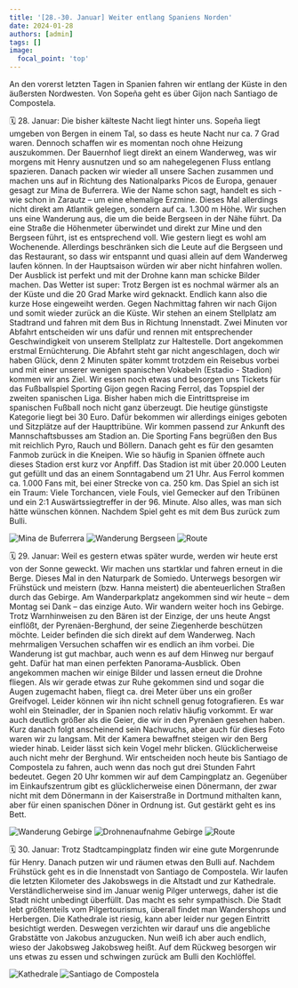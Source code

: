 ```yaml
---
title: '[28.-30. Januar] Weiter entlang Spaniens Norden'
date: 2024-01-28
authors: [admin]
tags: []
image:
  focal_point: 'top'
---
```

An den vorerst letzten Tagen in Spanien fahren wir entlang der Küste in den äußersten Nordwesten. Von Sopeña geht es über Gijon nach Santiago de Compostela.

<!--more-->

🗓️ 28. Januar: Die bisher kälteste Nacht liegt hinter uns. Sopeña liegt umgeben von Bergen in einem Tal, so dass es heute Nacht nur ca. 7 Grad waren. Dennoch schaffen wir es momentan noch ohne Heizung auszukommen. Der Bauernhof liegt direkt an einem Wanderweg, was wir morgens mit Henry ausnutzen und so am nahegelegenen Fluss entlang spazieren. Danach packen wir wieder all unsere Sachen zusammen und machen uns auf in Richtung des Nationalparks Picos de Europa, genauer gesagt zur Mina de Buferrera. Wie der Name schon sagt, handelt es sich - wie schon in Zarautz – um eine ehemalige Erzmine. Dieses Mal allerdings nicht direkt am Atlantik gelegen, sondern auf ca. 1.300 m Höhe. Wir suchen uns eine Wanderung aus, die um die beide Bergseen in der Nähe führt. Da eine Straße die Höhenmeter überwindet und direkt zur Mine und den Bergseen führt, ist es entsprechend voll. Wie gestern liegt es wohl am Wochenende. Allerdings beschränken sich die Leute auf die Bergseen und das Restaurant, so dass wir entspannt und quasi allein auf dem Wanderweg laufen können. In der Hauptsaison würden wir aber nicht hinfahren wollen. Der Ausblick ist perfekt und mit der Drohne kann man schicke Bilder machen. Das Wetter ist super: Trotz Bergen ist es nochmal wärmer als an der Küste und die 20 Grad Marke wird geknackt. Endlich kann also die kurze Hose eingeweiht werden. Gegen Nachmittag fahren wir nach Gijon und somit wieder zurück an die Küste. Wir stehen an einem Stellplatz am Stadtrand und fahren mit dem Bus in Richtung Innenstadt. Zwei Minuten vor Abfahrt entscheiden wir uns dafür und rennen mit entsprechender Geschwindigkeit von unserem Stellplatz zur Haltestelle. Dort angekommen erstmal Ernüchterung. Die Abfahrt steht gar nicht angeschlagen, doch wir haben Glück, denn 2 Minuten später kommt trotzdem ein Reisebus vorbei und mit einer unserer wenigen spanischen Vokabeln (Estadio - Stadion) kommen wir ans Ziel. Wir essen noch etwas und besorgen uns Tickets für das Fußballspiel Sporting Gijon gegen Racing Ferrol, das Topspiel der zweiten spanischen Liga. Bisher haben mich die Eintrittspreise im spanischen Fußball noch nicht ganz überzeugt. Die heutige günstigste Kategorie liegt bei 30 Euro. Dafür bekommen wir allerdings einiges geboten und Sitzplätze auf der Haupttribüne. Wir kommen passend zur Ankunft des Mannschaftsbusses am Stadion an. Die Sporting Fans begrüßen den Bus mit reichlich Pyro, Rauch und Böllern. Danach geht es für den gesamten Fanmob zurück in die Kneipen. Wie so häufig in Spanien öffnete auch dieses Stadion erst kurz vor Anpfiff. Das Stadion ist mit über 20.000 Leuten gut gefüllt und das an einem Sonntagabend um 21 Uhr. Aus Ferrol kommen ca. 1.000 Fans mit, bei einer Strecke von ca. 250 km. Das Spiel an sich ist ein Traum: Viele Torchancen, viele Fouls, viel Gemecker auf den Tribünen und ein 2:1 Auswärtssiegtreffer in der 96. Minute. Also alles, was man sich hätte wünschen können. Nachdem Spiel geht es mit dem Bus zurück zum Bulli.

<img src="Mina.jpg" alt="Mina de Buferrera" caption="">

<img src="WanderungTobi.jpg" alt="Wanderung Bergseen" caption=" ">

<img src="Route_28.01.24.jpg" alt="Route" caption=" ">

🗓️ 29. Januar: Weil es gestern etwas später wurde, werden wir heute erst von der Sonne geweckt. Wir machen uns startklar und fahren erneut in die Berge. Dieses Mal in den Naturpark de Somiedo. Unterwegs besorgen wir Frühstück und meistern (bzw. Hanna meistert) die abenteuerlichen Straßen durch das Gebirge. Am Wanderparkplatz angekommen sind wir heute – dem Montag sei Dank – das einzige Auto. Wir wandern weiter hoch ins Gebirge. Trotz Warnhinweisen zu den Bären ist der Einzige, der uns heute Angst einflößt, der Pyrenäen-Berghund, der seine Ziegenherde beschützen möchte. Leider befinden die sich direkt auf dem Wanderweg. Nach mehrmaligen Versuchen schaffen wir es endlich an ihm vorbei.  Die Wanderung ist gut machbar, auch wenn es auf dem Hinweg nur bergauf geht. Dafür hat man einen perfekten Panorama-Ausblick. Oben angekommen machen wir einige Bilder und lassen erneut die Drohne fliegen. Als wir gerade etwas zur Ruhe gekommen sind und sogar die Augen zugemacht haben, fliegt ca. drei Meter über uns ein großer Greifvogel. Leider können wir ihn nicht schnell genug fotografieren. Es war wohl ein Steinadler, der in Spanien noch relativ häufig vorkommt. Er war auch deutlich größer als die Geier, die wir in den Pyrenäen gesehen haben. Kurz danach folgt anscheinend sein Nachwuchs, aber auch für dieses Foto waren wir zu langsam. Mit der Kamera bewaffnet steigen wir den Berg wieder hinab. Leider lässt sich kein Vogel mehr blicken. Glücklicherweise auch nicht mehr der Berghund. Wir entscheiden noch heute bis Santiago de Compostela zu fahren, auch wenn das noch gut drei Stunden Fahrt bedeutet. Gegen 20 Uhr kommen wir auf dem Campingplatz an. Gegenüber im Einkaufszentrum gibt es glücklicherweise einen Dönermann, der zwar nicht mit dem Dönermann in der Kaiserstraße in Dortmund mithalten kann, aber für einen spanischen Döner in Ordnung ist. Gut gestärkt geht es ins Bett.

<img src="WanderungHanna.jpg" alt="Wanderung Gebirge" caption="">

<img src="Drohne.jpg" alt="Drohnenaufnahme Gebirge" caption="">

<img src="Route_29.01.24.jpg" alt="Route" caption="">

🗓️ 30. Januar: Trotz Stadtcampingplatz finden wir eine gute Morgenrunde für Henry. Danach putzen  wir und räumen etwas den Bulli auf. Nachdem Frühstück geht es in die Innenstadt von Santiago de Compostela. Wir laufen die letzten Kilometer des Jakobswegs in die Altstadt und zur Kathedrale. Verständlicherweise sind im Januar wenig Pilger unterwegs, daher ist die Stadt nicht unbedingt überfüllt. Das macht es sehr sympathisch. Die Stadt lebt größtenteils vom Pilgertourismus, überall findet man Wandershops und Herbergen. Die Kathedrale ist riesig, kann aber leider nur gegen Eintritt besichtigt werden. Deswegen verzichten wir darauf uns die angebliche Grabstätte von Jakobus anzugucken. Nun weiß ich aber auch endlich, wieso der Jakobsweg Jakobsweg heißt. Auf dem Rückweg besorgen wir uns etwas zu essen und schwingen zurück am Bulli den Kochlöffel. 

<img src="Kathedrale.jpg" alt="Kathedrale" caption="">

<img src="Santiago.jpg" alt="Santiago de Compostela" caption="">